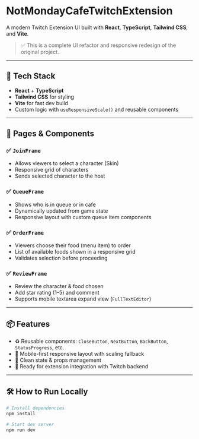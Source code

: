# NotMondayCafeTwitchExtension

A modern Twitch Extension UI built with **React**, **TypeScript**, **Tailwind CSS**, and **Vite**.

> ✅ This is a complete UI refactor and responsive redesign of the original project.

---

## 🚀 Tech Stack

- **React** + **TypeScript**
- **Tailwind CSS** for styling
- **Vite** for fast dev build
- Custom logic with `useResponsiveScale()` and reusable components

---

## 🧩 Pages & Components

### ✅ `JoinFrame`
- Allows viewers to select a character (Skin)
- Responsive grid of characters
- Sends selected character to the host

### ✅ `QueueFrame`
- Shows who is in queue or in cafe
- Dynamically updated from game state
- Responsive layout with custom queue item components

### ✅ `OrderFrame`
- Viewers choose their food (menu item) to order
- List of available foods shown in a responsive grid
- Validates selection before proceeding

### ✅ `ReviewFrame`
- Review the character & food chosen
- Add star rating (1–5) and comment
- Supports mobile textarea expand view (`FullTextEditor`)

---

## 📦 Features

- ♻️ Reusable components: `CloseButton`, `NextButton`, `BackButton`, `StatusProgress`, etc.
- 📱 Mobile-first responsive layout with scaling fallback
- 🧠 Clean state & props management
- 🧪 Ready for extension integration with Twitch backend

---

## 🛠 How to Run Locally

```bash
# Install dependencies
npm install

# Start dev server
npm run dev
